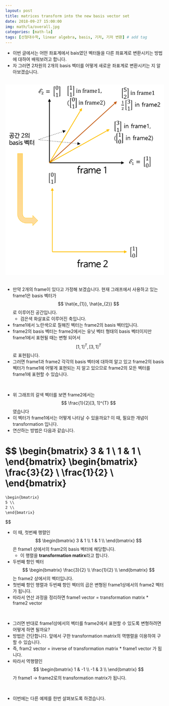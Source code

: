 ```yaml
---
layout: post
title: matrices transform into the new basis vector set  
date: 2018-09-27 15:00:00
img: math/la/overall.jpg
categories: [math-la] 
tags: [선형대수학, linear algebra, basis, 기저, 기저 변환] # add tag
---
```


- 이번 글에서는 어떤 좌표계에서 bais였던 벡터들을 다른 좌표계로 변환시키는 방법에 대하여 배워보려고 합니다.
- 자 그러면 2차원의 2개의 basis 벡터를 어떻게 새로운 좌표계로 변환시키는 지 알아보겠습니다. 

<br>

<center><img src="../assets/img/math/la/matrices_transform_into_the_new_basis_vector_set/1.png" alt="Drawing" style="width: 800px;"/></center>

<br>

- 만약 2개의 frame이 있다고 가정해 보겠습니다. 현재 그래프에서 사용하고 있는 frame1은 basis 벡터가 $$ \hat{e_{1}}, \hat{e_{2}} $$로 이루어진 공간입니다.
    - 검은색 화살표로 이루어진 축입니다.
- frame1에서 노란색으로 칠해진 벡터는 frame2의 basis 벡터입니다. 
- frame2의 basis 벡터는 frame2에서는 유닛 벡터 형태의 basis 벡터이지만 frame1에서 표현될 때는 변형 되어서 $$ [1, 1]^{T}, [3, 1]^{T} $$로 표현됩니다.
- 그러면 frame1과 frame2 각각의 basis 벡터에 대하여 알고 있고 frame2의 basis 벡터가 frame1에 어떻게 표현되는 지 알고 있으므로 frame2의 모든 벡터를 frame1에 표현할 수 있습니다.

<br>

- 위 그래프의 갈색 벡터를 보면 frame2에서는 $$ \frac{1}{2}[3, 1]^{T} $$ 였습니다
- 이 벡터가 frame1에서는 어떻게 나타날 수 있을까요? 이 때, 필요한 개념이 transformation 입니다.
- 연산하는 방법은 다음과 같습니다.

$$
    \begin{bmatrix}
    3 & 1 \\
    1 & 1 \\
    \end{bmatrix}
    \begin{bmatrix}
    \frac{3}{2} \\
    \frac{1}{2} \\
    \end{bmatrix}
=
    \begin{bmatrix} 
    5 \\
    2 \\
    \end{bmatrix}
    
$$
   
- 이 때, 첫번째 행렬인 $$ \begin{bmatrix} 3 & 1 \\ 1 & 1 \\ \end{bmatrix} $$ 은 frame1 상에서의 fram2의 basis 벡터에 해당합니다.
    - 이 행렬을 **transformation matirx**라고 합니다.
- 두번째 항인 벡터 $$ \begin{bmatrix} \frac{3}{2} \\ \frac{1}{2} \\ \end{bmatrix} $$는 frame2 상에서의 벡터입니다.
- 첫번째 항인 행렬과 두번째 항인 벡터의 곱은 변형된 frame1상에서의 frame2 벡터가 됩니다.
- 따라서 연산 과정을 정리하면 frame1 vector = transformation matrix * frame2 vector 

<br>

- 그러면 반대로 frame1상에서의 벡터를 frame2에서 표현할 수 있도록 변형하려면 어떻게 하면 될까요?
- 방법은 간단합니다. 앞에서 구한 transformation matrix의 역행렬을 이용하여 구할 수 있습니다.
- 즉, fram2 vector = inverse of transformation matrix * frame1 vector 가 됩니다.
- 따라서 역행렬인 $$ \begin{bmatrix} 1 & -1 \\ -1 & 3 \\ \end{bmatrix} $$ 가 frame1 → frame2로의 transformation matrix가 됩니다.

<br>

- 이번에는 다른 예제를 한번 살펴보도록 하겠습니다.    



  